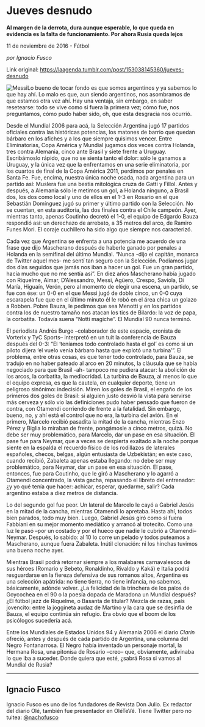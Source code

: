 # Jueves desnudo

**Al margen de la derrota, dura aunque esperable, lo que queda en evidencia es la falta de funcionamiento. Por ahora Rusia queda lejos**

11 de noviembre de 2016 - Fútbol

_por Ignacio Fusco_

Link original: https://laagenda.tumblr.com/post/153038145360/jueves-desnudo

![Messi](https://64.media.tumblr.com/f4ddbff45e935f294fd4ccdea2f60d65/tumblr_inline_pk0pcc33HB1t6q87u_500.jpg)Lo
bueno de tocar fondo es que somos argentinos y ya sabemos lo que hay
ahí. Lo malo es que, aun siendo argentinos, nos
asombramos de que estamos otra vez ahí. Hay una ventaja, sin
embargo, en saber resetearse: todo se vive como si fuera la primera
vez; cómo fue, nos preguntamos, cómo pudo haber sido, oh, que esta
desgracia nos ocurrió. 


Desde
el Mundial 2006 para acá, la Selección Argentina jugó 17 partidos
oficiales contra las históricas potencias, los matones de barrio que
quedan bárbaro en los afiches y a los que siempre quisimos vencer.
Entre Eliminatorias, Copa América y Mundial jugamos dos veces contra
Holanda, tres contra Alemania, cinco ante Brasil y siete frente a
Uruguay. Escribámoslo rápido, que no se sienta tanto el dolor: sólo
le ganamos a Uruguay, y la única vez que la enfrentamos en una serie
eliminatoria, por los cuartos de final de la Copa América 2011,
perdimos por penales en Santa Fe. Fue, encima, nuestra única noche
osada, nada argentina para un partido así: Muslera fue una bestia
mitológica cruza de Gatti y Fillol. Antes y después, a Alemania
sólo le metimos un gol, a Holanda ninguno, a Brasil dos, los dos
como local y uno de ellos en el 1-3 en Rosario en el que Sebastián
Domínguez jugó su primer y último partido con la Selección. No se
cuentan, en esta auditoría, las dos finales contra el Chile campeón.
Ayer, mientras tanto, apenas Coutinho decretó el 1-0, el equipo de
Edgardo Bauza respondió así: un derechazo de arrebato, a 35 metros
del arco, de Ramiro Funes Mori. El coraje cuchillero ha sido algo que
siempre nos caracterizó.

Cada
vez que Argentina se enfrenta a una potencia me acuerdo de una frase
que dijo Mascherano después de haberle ganado por penales a Holanda
en la semifinal del último Mundial. “Nunca -dijo el capitán,
monarca de Twitter aquel mes- me sentí tan seguro con la Selección.
Podíamos jugar dos días seguidos que jamás nos iban a hacer un
gol. Fue un gran partido, hacía mucho que no me sentía así”. En
diez años Mascherano había jugado con Riquelme, Aimar,
D’Alessandro, Messi, Agüero, Crespo, Saviola, Di María, Higuaín,
Verón, pero al momento de elegir una escena, un partido, se fue con
ése: un 0-0 en el que Messi jugó de doble cinco, un 0-0 cuya
escarapela fue que en el último minuto él le robó en el área
chica un golazo a Robben. Pobre Bauza, le pedimos que sea Menotti y
en los partidos contra los de nuestro tamaño nos atacan los tics de
Bilardo: la voz de papa, la corbatita. Todavía suena “Notti
magiche”. El Mundial 90 nunca terminó. 


El
periodista Andrés Burgo –colaborador de este espacio, cronista de
Vorterix y TyC Sports– interpretó en un tuit la conferencia de
Bauza después del 0-3: “El ‘teníamos todo controlado hasta el
gol’ es como si un piloto dijera ‘el vuelo venía bárbaro hasta
que explotó una turbina’”. El problema, entre otras cosas, es
que tener todo controlado, para Bauza, se tradujo en no haber pateado
al arco en 20 minutos, la cláusula que se había negociado para que
Brasil -ah- tampoco me pudiera atacar: la abolición de los arcos, la
corbatita, la mediocridad. La turbina de Bauza, al menos lo que el
equipo expresa, es que la cautela, en cualquier deporte, tiene un
peligroso sinónimo: indecisión. Miren los goles de Brasil, el
engaño de los primeros dos goles de Brasil: si alguien justo desvió
la vista para servirse más cerveza y sólo vio las definiciones pudo
haber pensado que fueron de contra, con Otamendi corriendo de frente
a la fatalidad. Sin embargo, bueno, no, y ahí está el control que
no era, la turbina del avión. En el primero, Marcelo recibió
pasadita la mitad de la cancha, mientras Enzo Pérez y Biglia lo
miraban de frente, pongámosle a cinco metros, quizá. No debe ser
muy problemático, para Marcelo, dar un pase en esa situación. El
pase fue para Neymar, que a veces se despierta exaltado a la noche
porque siente en la espalda el recuerdo físico de los rodillazos de
laterales españoles, checos, belgas, algún entusiasta de
Uzbekistán; en este caso, cuando recibió, Zabaleta apenas estaba
llegando: no debe ser muy problemático, para Neymar, dar un pase en
esa situación. El pase, entonces, fue para Coutinho, que le giró a
Mascherano y lo agarró a Otamendi concentrado, la vista gacha,
repasando el libreto del entrenador: ¿y yo qué tenía que hacer:
achicar, esperar, quedarme, salir? Cada argentino estaba a diez
metros de distancia.

Lo
del segundo gol fue peor. Un lateral de Marcelo le cayó a Gabriel
Jesús en la mitad de la cancha, mientras Otamendi lo apretaba. Hasta
ahí, todos bien parados, todo muy bien. Luego, Gabriel Jesús giró
como si fuera Fabbiani en su mejor momento mediático y arrancó al
trotecito. Como una luz le pasó –por un costado y por el hueco que
nadie le cubrió a Otamendi– Neymar. Después, lo sabido: al 10 lo
corre un pelado y todos puteamos a Mascherano, aunque fuera Zabaleta.
Inútil clonación: ni los hinchas tuvimos una buena noche ayer.

Mientras
Brasil podrá retornar siempre a los malabares carnavalescos de sus
héroes (Romario y Bebeto, Ronaldinho, Rivaldo y Kaká) e Italia
podrá resguardarse en la fiereza defensiva de sus romanos altos,
Argentina es una selección apátrida: no tiene tierra, no tiene
infancia, no sabemos, básicamente, adónde volver. ¿La felicidad de
la trinchera de los palos de Goycochea en el 90 o la poesía dopada
de Maradona un Mundial después? ¿El fútbol jazz de Riquelme, o
Basanta de titular? Mezcla de razas, país jovencito: entre la
joggineta audaz de Martino y la cara que se desinfla de Bauza, el
equipo continúa sin refugio. Era obvio que el boom de los psicólogos
sucedería acá.

Entre
los Mundiales de Estados Unidos 94 y Alemania 2006 el diario *Clarín*
ofreció, antes y después de cada partido de Argentina, una columna
del Negro Fontanarrosa. El Negro había inventado un personaje
mortal, la Hermana Rosa, una pitonisa de Rosario –creo– que,
obviamente, adivinaba lo que iba a suceder. Donde quiera que esté,
¿sabrá Rosa si vamos al Mundial de Rusia?



---

 Ignacio Fusco
--------------

Ignacio Fusco es uno de los fundadores de Revista Don Julio. Ex redactor del diario Olé, también fue presentador en OléTeVé. Tiene Twitter pero no tuitea: [@nachofusco](https://twitter.com/nachofusco) 

